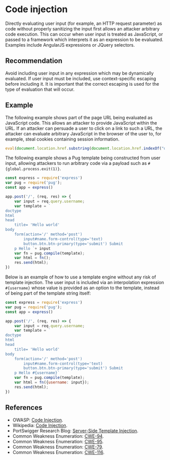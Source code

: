 # Code injection
Directly evaluating user input (for example, an HTTP request parameter) as code without properly sanitizing the input first allows an attacker arbitrary code execution. This can occur when user input is treated as JavaScript, or passed to a framework which interprets it as an expression to be evaluated. Examples include AngularJS expressions or JQuery selectors.


## Recommendation
Avoid including user input in any expression which may be dynamically evaluated. If user input must be included, use context-specific escaping before including it. It is important that the correct escaping is used for the type of evaluation that will occur.


## Example
The following example shows part of the page URL being evaluated as JavaScript code. This allows an attacker to provide JavaScript within the URL. If an attacker can persuade a user to click on a link to such a URL, the attacker can evaluate arbitrary JavaScript in the browser of the user to, for example, steal cookies containing session information.


```javascript
eval(document.location.href.substring(document.location.href.indexOf("default=")+8))

```
The following example shows a Pug template being constructed from user input, allowing attackers to run arbitrary code via a payload such as `#{global.process.exit(1)}`.


```javascript
const express = require('express')
var pug = require('pug');
const app = express()

app.post('/', (req, res) => {
    var input = req.query.username;
    var template = `
doctype
html
head
    title= 'Hello world'
body
    form(action='/' method='post')
        input#name.form-control(type='text)
        button.btn.btn-primary(type='submit') Submit
    p Hello `+ input
    var fn = pug.compile(template);
    var html = fn();
    res.send(html);
})

```
Below is an example of how to use a template engine without any risk of template injection. The user input is included via an interpolation expression `#{username}` whose value is provided as an option to the template, instead of being part of the template string itself:


```javascript
const express = require('express')
var pug = require('pug');
const app = express()

app.post('/', (req, res) => {
    var input = req.query.username;
    var template = `
doctype
html
head
    title= 'Hello world'
body
    form(action='/' method='post')
        input#name.form-control(type='text)
        button.btn.btn-primary(type='submit') Submit
    p Hello #{username}`
    var fn = pug.compile(template);
    var html = fn({username: input});
    res.send(html);
})

```

## References
* OWASP: [Code Injection](https://www.owasp.org/index.php/Code_Injection).
* Wikipedia: [Code Injection](https://en.wikipedia.org/wiki/Code_injection).
* PortSwigger Research Blog: [Server-Side Template Injection](https://portswigger.net/research/server-side-template-injection).
* Common Weakness Enumeration: [CWE-94](https://cwe.mitre.org/data/definitions/94.html).
* Common Weakness Enumeration: [CWE-95](https://cwe.mitre.org/data/definitions/95.html).
* Common Weakness Enumeration: [CWE-79](https://cwe.mitre.org/data/definitions/79.html).
* Common Weakness Enumeration: [CWE-116](https://cwe.mitre.org/data/definitions/116.html).
